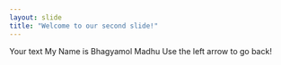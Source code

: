 ```yaml
---
layout: slide
title: "Welcome to our second slide!"
---
```

Your text My Name is Bhagyamol Madhu
Use the left arrow to go back!
